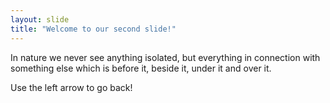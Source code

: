 ```yaml
---
layout: slide
title: "Welcome to our second slide!"
---
```

In nature we never see anything isolated, but everything in connection with something else which is before it, beside it, under it and over it.

Use the left arrow to go back!
